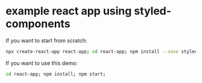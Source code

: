 # example react app using styled-components

If you want to start from scratch:

```sh
npx create-react-app react-app; cd react-app; npm install --save styled-components; npm start;
```

If you want to use this demo:

```sh
cd react-app; npm install; npm start;
```
